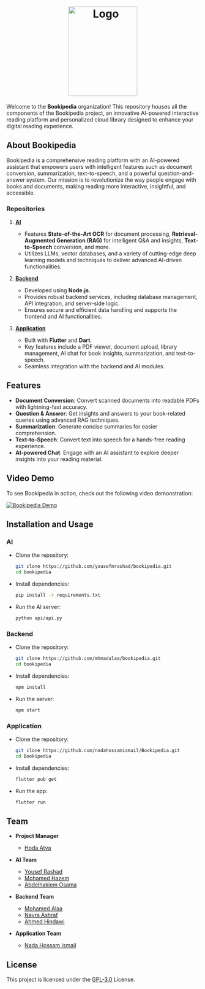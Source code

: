 <h1 align="center" style="font-weight: bold;">
  <img src="https://github.com/user-attachments/assets/28d0d322-9a10-4db0-930f-bd019b2e5fc3" alt="Logo" width="180" height="233" ></h1>

Welcome to the **Bookipedia** organization! This repository houses all the components of the Bookipedia project, an innovative AI-powered interactive reading platform and personalized cloud library designed to enhance your digital reading experience.

## **About Bookipedia**

Bookipedia is a comprehensive reading platform with an AI-powered assistant that empowers users with intelligent features such as document conversion, summarization, text-to-speech, and a powerful question-and-answer system. Our mission is to revolutionize the way people engage with books and documents, making reading more interactive, insightful, and accessible.

### **Repositories**

1. **[AI](https://github.com/yousefmrashad/bookipedia)**
   - Features **State-of-the-Art OCR** for document processing, **Retrieval-Augmented Generation (RAG)** for intelligent Q&A and insights, **Text-to-Speech** conversion, and more.
   - Utilizes LLMs, vector databases, and a variety of cutting-edge deep learning models and techniques to deliver advanced AI-driven functionalities.

2. **[Backend](https://github.com/mhmadalaa/bookipedia)**
   - Developed using **Node.js**.
   - Provides robust backend services, including database management, API integration, and server-side logic.
   - Ensures secure and efficient data handling and supports the frontend and AI functionalities.

3. **[Application](https://github.com/nadahossamismail/Bookipedia)**
   - Built with **Flutter** and **Dart**.
   - Key features include a PDF viewer, document upload, library management, AI chat for book insights, summarization, and text-to-speech.
   - Seamless integration with the backend and AI modules.

## **Features**

- **Document Conversion**: Convert scanned documents into readable PDFs with lightning-fast accuracy.
- **Question & Answer**: Get insights and answers to your book-related queries using advanced RAG techniques.
- **Summarization**: Generate concise summaries for easier comprehension.
- **Text-to-Speech**: Convert text into speech for a hands-free reading experience.
- **AI-powered Chat**: Engage with an AI assistant to explore deeper insights into your reading material.

## Video Demo

To see Bookipedia in action, check out the following video demonstration:

[![Bookipedia Demo](https://img.youtube.com/vi/nAMgcgXR6ZE/0.jpg)](https://youtu.be/nAMgcgXR6ZE)

## **Installation and Usage**

### **AI**
- Clone the repository:
  ```bash
  git clone https://github.com/yousefmrashad/bookipedia.git
  cd bookipedia
  ```
- Install dependencies:
  ```bash
  pip install -r requirements.txt
  ```
- Run the AI server:
  ```bash
  python api/api.py
  ```

### **Backend**
- Clone the repository:
  ```bash
  git clone https://github.com/mhmadalaa/bookipedia.git
  cd bookipedia
  ```
- Install dependencies:
  ```bash
  npm install
  ```
- Run the server:
  ```bash
  npm start
  ```

### **Application**
- Clone the repository:
  ```bash
  git clone https://github.com/nadahossamismail/Bookipedia.git
  cd Bookipedia
  ```
- Install dependencies:
  ```bash
  flutter pub get
  ```
- Run the app:
  ```bash
  flutter run
  ```

## **Team**
- **Project Manager**
  - [Hoda Atya](https://github.com/hodaatya)

- **AI Team**
  - [Yousef Rashad](https://github.com/yousefmrashad)
  - [Mohamed Hazem](https://github.com/mohamed-hazem)
  - [Abdelhakiem Osama](https://github.com/Abdelhakiem)

- **Backend Team**
  - [Mohamed Alaa](https://github.com/mhmadalaa)
  - [Nayra Ashraf](https://github.com/Nayra000)
  - [Ahmed Hindawi](https://github.com/ahmedhindawi)
  
- **Application Team**
  - [Nada Hossam Ismail](https://github.com/nadahossamismail)

## **License**

This project is licensed under the [GPL-3.0](https://www.gnu.org/licenses/gpl-3.0) License.
